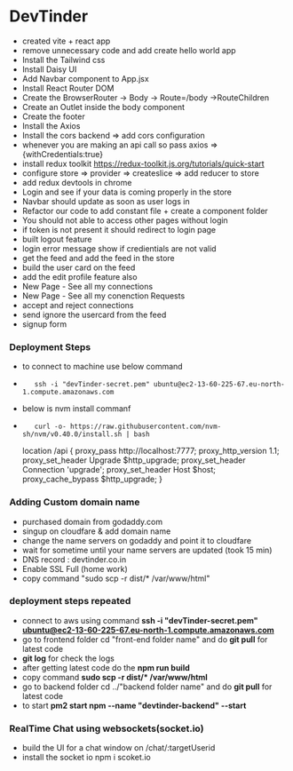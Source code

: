 # DevTinder

- created vite + react app
- remove unnecessary code and add create hello world app
- Install the Tailwind css
- Install Daisy UI
- Add Navbar component to App.jsx
- Install React Router DOM
- Create the BrowserRouter -> Body -> Route=/body ->RouteChildren
- Create an Outlet inside the body component
- Create the footer
- Install the Axios
- Install the cors backend => add cors configuration
- whenever you are making an api call so pass axios => {withCredentials:true}
- install redux toolkit https://redux-toolkit.js.org/tutorials/quick-start
- configure store => provider => createslice => add reducer to store
- add redux devtools in chrome
- Login and see if your data is coming properly in the store
- Navbar should update as soon as user logs in
- Refactor our code to add constant file + create a component folder
- You should not able to access other pages without login
- if token is not present it should redirect to login page
- built logout feature
- login error message show if credientials are not valid
- get the feed and add the feed in the store
- build the user card on the feed
- add the edit profile feature also
- New Page - See all my connections
- New Page - See all my conenction Requests
- accept and reject connections
- send ignore the usercard from the feed
- signup form

### Deployment Steps

- to connect to machine use below command
-        ssh -i "devTinder-secret.pem" ubuntu@ec2-13-60-225-67.eu-north-1.compute.amazonaws.com
- below is nvm install commanf
-        curl -o- https://raw.githubusercontent.com/nvm-sh/nvm/v0.40.0/install.sh | bash

  location /api {
  proxy_pass http://localhost:7777;
  proxy_http_version 1.1;
  proxy_set_header Upgrade $http_upgrade;
  proxy_set_header Connection 'upgrade';
  proxy_set_header Host $host;
  proxy_cache_bypass $http_upgrade;
  }

### Adding Custom domain name

- purchased domain from godaddy.com
- singup on cloudfare & add domain name
- change the name servers on godaddy and point it to cloudfare
- wait for sometime until your name servers are updated (took 15 min)
- DNS record : devtinder.co.in
- Enable SSL Full (home work)
- copy command "sudo scp -r dist/\* /var/www/html"

### deployment steps repeated

- connect to aws using command **ssh -i "devTinder-secret.pem" ubuntu@ec2-13-60-225-67.eu-north-1.compute.amazonaws.com**
- go to frontend folder cd "front-end folder name" and do **git pull** for latest code
- **git log** for check the logs
- after getting latest code do the **npm run build**
- copy command **sudo scp -r dist/\* /var/www/html**
- go to backend folder cd ../"backend folder name" and do **git pull** for latest code
- to start **pm2 start npm --name "devtinder-backend" --start**

### RealTime Chat using websockets(socket.io)

- build the UI for a chat window on /chat/:targetUserid
- install the socket io npm i scoket.io

